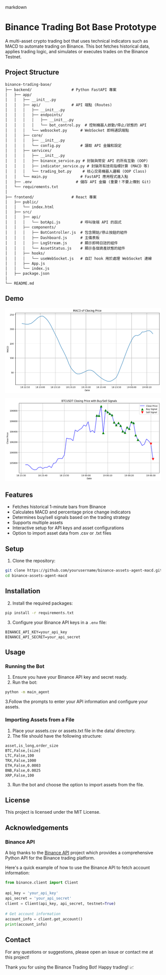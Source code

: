 markdown

# Binance Trading Bot Base Prototype

A multi-asset crypto trading bot that uses technical indicators such as MACD to automate trading on Binance. This bot fetches historical data, applies trading logic, and simulates or executes trades on the Binance Testnet.

## Project Structure
  ```
binance-trading-base/
├── backend/                  # Python FastAPI 專案
│   ├── app/
│   │   ├── __init__.py
│   │   ├── api/              # API 端點 (Routes)
│   │   │   ├── __init__.py
│   │   │   ├── endpoints/
│   │   │   │   ├── __init__.py
│   │   │   │   └── bot_control.py  # 控制機器人啟動/停止/狀態的 API
│   │   │   └── websocket.py      # WebSocket 即時通訊端點
│   │   ├── core/
│   │   │   ├── __init__.py
│   │   │   └── config.py         # 讀取 API 金鑰和設定
│   │   ├── services/
│   │   │   ├── __init__.py
│   │   │   ├── binance_service.py # 封裝與幣安 API 的所有互動 (OOP)
│   │   │   ├── indicator_service.py # 封裝所有技術指標計算 (MACD 等)
│   │   │   └── trading_bot.py     # 核心交易機器人邏輯 (OOP Class)
│   │   └── main.py               # FastAPI 應用程式進入點
│   ├── .env                    # 儲存 API 金鑰 (重要！不要上傳到 Git)
│   └── requirements.txt
│
├── frontend/                 # React 專案
│   ├── public/
│   │   └── index.html
│   ├── src/
│   │   ├── api/
│   │   │   └── botApi.js         # 呼叫後端 API 的函式
│   │   ├── components/
│   │   │   ├── BotController.js  # 包含開始/停止按鈕的組件
│   │   │   ├── Dashboard.js      # 主儀表板
│   │   │   ├── LogStream.js      # 顯示即時日誌的組件
│   │   │   └── AssetStatus.js    # 顯示各個資產狀態的組件
│   │   ├── hooks/
│   │   │   └── useWebSocket.js   # 自訂 hook 用於處理 WebSocket 連線
│   │   ├── App.js
│   │   └── index.js
│   ├── package.json
│
└── README.md
  ```

## Demo

![MACD 指標圖](pubclic/assets/macd-of-closing.png)

![BTCUSDT 收盤價與交易信號](pubclic/assets/BTCUSDT-closing-price-with-signals.png)


## Features

- Fetches historical 1-minute bars from Binance
- Calculates MACD and percentage price change indicators
- Determines buy/sell signals based on the trading strategy
- Supports multiple assets
- Interactive setup for API keys and asset configurations
- Option to import asset data from .csv or .txt files


## Setup
1. Clone the repository:
  ```sh
  git clone https://github.com/yourusername/binance-assets-agent-macd.git
  cd binance-assets-agent-macd
  ```
## Installation
2. Install the required packages:
  ```sh
  pip install -r requirements.txt
  ```

3. Configure your Binance API keys in a `.env` file:
  ```
  BINANCE_API_KEY=your_api_key
  BINANCE_API_SECRET=your_api_secret
  ```

## Usage
### Running the Bot
1. Ensure you have your Binance API key and secret ready.
2. Run the bot:
  ```sh
  python -m main_agent
  ```
3.Follow the prompts to enter your API information and configure your assets.

### Importing Assets from a File
1. Place your assets.csv or assets.txt file in the data/ directory.
2. The file should have the following structure:
  ```
  asset,is_long,order_size
  BTC,False,[size]
  LTC,False,100
  TRX,False,1000
  ETH,False,0.0003
  BNB,False,0.0025
  XRP,False,100
  ```
3. Run the bot and choose the option to import assets from the file.


## License
This project is licensed under the MIT License.

## Acknowledgements

### Binance API
A big thanks to the [Binance API](https://github.com/sammchardy/python-binance) project which provides a comprehensive Python API for the Binance trading platform. 

Here's a quick example of how to use the Binance API to fetch account information:
  ```python
  from binance.client import Client
  
  api_key = 'your_api_key'
  api_secret = 'your_api_secret'
  client = Client(api_key, api_secret, testnet=True)
  
  # Get account information
  account_info = client.get_account()
  print(account_info)
  ```

## Contact
For any questions or suggestions, please open an issue or contact me at this project!

Thank you for using the Binance Trading Bot! Happy trading! 📈
